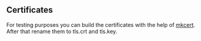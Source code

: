 ## Certificates
For testing purposes you can build the certificates with the help of [mkcert](https://github). After that rename them to tls.crt and tls.key.

